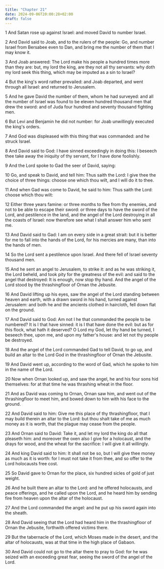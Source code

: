 ```yaml
---
title: "Chapter 21"
date: 2024-09-06T20:00:28+02:00
draft: false
---
```



1 And Satan rose up against Israel: and moved David to number Israel.

2 And David said to Joab, and to the rulers of the people: Go, and number Israel from Bersabee even to Dan, and bring me the number of them that I may know it.

3 And Joab answered: The Lord make his people a hundred times more than they are: but, my lord the king, are they not all thy servants: why doth my lord seek this thing, which may be imputed as a sin to Israel?

4 But the king's word rather prevailed: and Joab departed, and went through all Israel: and returned to Jerusalem.

5 And he gave David the number of them, whom he had surveyed: and all the number of Israel was found to be eleven hundred thousand men that drew the sword: and of Juda four hundred and seventy thousand fighting men.

6 But Levi and Benjamin he did not number: for Joab unwillingly executed the king's orders.

7 And God was displeased with this thing that was commanded: and he struck Israel.

8 And David said to God: I have sinned exceedingly in doing this: I beseech thee take away the iniquity of thy servant, for I have done foolishly.

9 And the Lord spoke to Gad the seer of David, saying:

10 Go, and speak to David, and tell him: Thus saith the Lord: I give thee the choice of three things: choose one which thou wilt, and I will do it to thee.

11 And when Gad was come to David, he said to him: Thus saith the Lord: choose which thou wilt:

12 Either three years famine: or three months to flee from thy enemies, and not to be able to escape their sword: or three days to have the sword of the Lord, and pestilence in the land, and the angel of the Lord destroying in all the coasts of Israel: now therefore see what I shall answer him who sent me.

13 And David said to Gad: I am on every side in a great strait: but it is better for me to fall into the hands of the Lord, for his mercies are many, than into the hands of men.

14 So the Lord sent a pestilence upon Israel. And there fell of Israel seventy thousand men.

15 And he sent an angel to Jerusalem, to strike it: and as he was striking it, the Lord beheld, and took pity for the greatness of the evil: and said to the angel that destroyed: It is enough, now stop thy hand. And the angel of the Lord stood by the thrashingfloor of Ornan the Jebusite.

16 And David lifting up his eyes, saw the angel of the Lord standing between heaven and earth, with a drawn sword in his hand, turned against Jerusalem: and both he and the ancients clothed in haircloth, fell down flat on the ground.

17 And David said to God: Am not I he that commanded the people to be numbered? It is I that have sinned: it is I that have done the evil: but as for this flock, what hath it deserved? O Lord my God, let thy hand be turned, I beseech thee, upon me, and upon my father's house: and let not thy people be destroyed.

18 And the angel of the Lord commanded Gad to tell David, to go up, and build an altar to the Lord God in the thrashingfloor of Ornan the Jebusite.

19 And David went up, according to the word of Gad, which he spoke to him in the name of the Lord.

20 Now when Ornan looked up, and saw the angel, he and his four sons hid themselves: for at that time he was thrashing wheat in the floor.

21 And as David was coming to Ornan, Ornan saw him, and went out of the thrashingfloor to meet him, and bowed down to him with his face to the ground.

22 And David said to him: Give me this place of thy thrashingfloor, that I may build therein an altar to the Lord: but thou shalt take of me as much money as it is worth, that the plague may cease from the people.

23 And Ornan said to David: Take it, and let my lord the king do all that pleaseth him: and moreover the oxen also I give for a holocaust, and the drays for wood, and the wheat for the sacrifice: I will give it all willingly.

24 And king David said to him: It shall not be so, but I will give thee money as much as it is worth: for I must not take it from thee, and so offer to the Lord holocausts free cost.

25 So David gave to Ornan for the place, six hundred sicles of gold of just weight.

26 And he built there an altar to the Lord: and he offered holocausts, and peace offerings, and he called upon the Lord, and he heard him by sending fire from heaven upon the altar of the holocaust.

27 And the Lord commanded the angel: and he put up his sword again into the sheath.

28 And David seeing that the Lord had heard him in the thrashingfloor of Ornan the Jebusite, forthwith offered victims there.

29 But the tabernacle of the Lord, which Moses made in the desert, and the altar of holocausts, was at that time in the high place of Gabaon.

30 And David could not go to the altar there to pray to God: for he was seized with an exceeding great fear, seeing the sword of the angel of the Lord.

